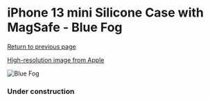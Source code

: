 # iPhone 13 mini Silicone Case with MagSafe - Blue Fog

[Return to previous page](/iphone_13)

[High-resolution image from Apple](https://store.storeimages.cdn-apple.com/8756/as-images.apple.com/is/MN5W3?wid=4500&hei=4500&fmt=png)

<div style="width: 384px"><img src="/everysource/MN5W3.png" alt="Blue Fog"></div>

### Under construction
